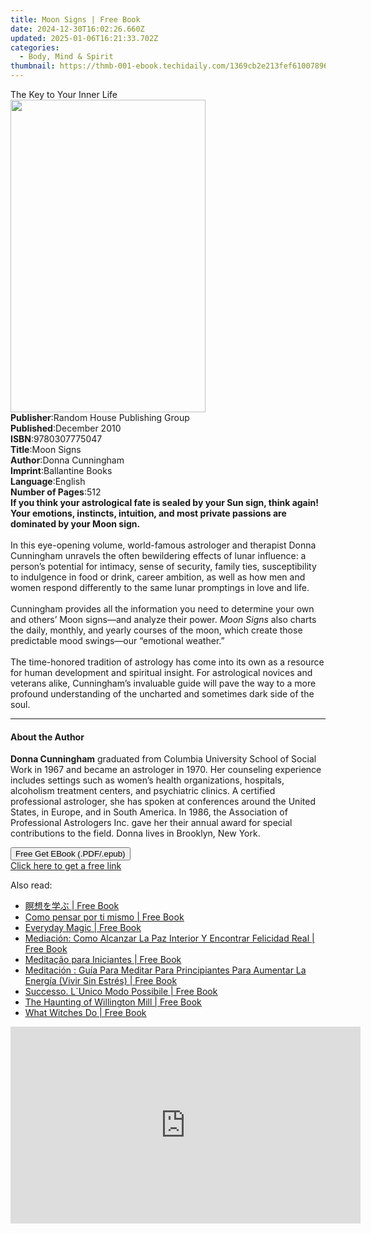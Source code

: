 ```yaml
---
title: Moon Signs | Free Book
date: 2024-12-30T16:02:26.660Z
updated: 2025-01-06T16:21:33.702Z
categories:
  - Body, Mind & Spirit
thumbnail: https://thmb-001-ebook.techidaily.com/1369cb2e213fef61007896b386298048f9272dd0d6c550bbca6d6ce1a03192e2.jpg
---
```

<main id="book-container">
  <div class="flex flex-col">
    <div class="book-brief flex-1 py-6 px-4 sm:p-6 md:py-10 md:px-8">
      <!-- brief-->
      <div class="book-brief-main">The Key to Your Inner Life</div>
    </div>
    <div
      class="book-meta-info flex-1 grid gap-4 col-start-1 col-end-3 row-start-1 sm:mb-6 sm:grid-cols-4 lg:gap-6 lg:col-start-2 lg:row-end-6 lg:row-span-6 lg:mb-0"
    >
      <div
        class="book-meta-info-left place-content-center mt-4 p-4 text-sm leading-6 col-start-2 col-span-2 dark:text-slate-400"
      >
        <img
          class="w-full h-500 object-cover rounded-lg sm:h-255 sm:col-span-2 lg:col-span-full"
          src="https://img-001-ebook.techidaily.com/4fdec0ce1f4974ff3ff789605af4ab222b6799f70d4551188625fc511a39d5c8.jpg"
          alt=""
          width="312"
          height="500"
        />
      </div>
      <div
        class="book-meta-info-right mt-2 col-start-1 row-start-2 col-span-3 self-center"
      >
        <!-- meta data  -->
        <div class="flex flex-col px-4 md:px-8">
          <div class="flex-1">
            <strong>Publisher</strong>:<span class="px-2"
              >Random House Publishing Group</span
            >
          </div>
          <div class="flex-1">
            <strong>Published</strong>:<span class="px-2">December 2010</span>
          </div>
          <div class="flex-1">
            <strong>ISBN</strong>:<span class="px-2">9780307775047</span>
          </div>
          <div class="flex-1">
            <strong>Title</strong>:<span class="px-2">Moon Signs</span>
          </div>
          <div class="flex-1">
            <strong>Author</strong>:<span class="px-2">Donna Cunningham</span>
          </div>
          <div class="flex-1">
            <strong>Imprint</strong>:<span class="px-2">Ballantine Books</span>
          </div>
          <div class="flex-1">
            <strong>Language</strong>:<span class="px-2">English</span>
          </div>
          <div class="flex-1">
            <strong>Number of Pages</strong>:<span class="px-2">512</span>
          </div>
        </div>
      </div>
    </div>
    <div class="book-description flex-1 py-6 px-4 sm:p-6 md:py-10 md:px-8">
      <div class="book-description-main">
        <div accordion-content="" id="description">
          <b
            >If you think your astrological fate is sealed by your Sun sign,
            think again! Your emotions, instincts, intuition, and most private
            passions are dominated by your Moon sign.</b
          ><br /><br />
          In this eye-opening volume, world-famous astrologer and therapist
          Donna Cunningham unravels the often bewildering effects of lunar
          influence: a person’s potential for intimacy, sense of security,
          family ties, susceptibility to indulgence in food or drink, career
          ambition, as well as how men and women respond differently to the same
          lunar promptings in love and life.<br /><br />
          Cunningham provides all the information you need to determine your own
          and others’ Moon signs—and analyze their power. <i>Moon Signs</i> also
          charts the daily, monthly, and yearly courses of the moon, which
          create those predictable mood swings—our “emotional weather.”<br /><br />
          The time-honored tradition of astrology has come into its own as a
          resource for human development and spiritual insight. For astrological
          novices and veterans alike, Cunningham’s invaluable guide will pave
          the way to a more profound understanding of the uncharted and
          sometimes dark side of the soul.
        </div>
        <div class="accordion-fader"></div>
      </div>
    </div>
    <div class="book-excerpts flex-1 py-6 px-4 sm:p-6 md:py-10 md:px-8">
      <!-- excerpts-->
      <div class="book-excerpts-main">
        <hr />
        <h4 class="placeholder placeholder-heading">
          <span>About the Author</span>
        </h4>
        <p>
          <b>Donna Cunningham</b> graduated from Columbia University School of
          Social Work in 1967 and became an astrologer in 1970. Her counseling
          experience includes settings such as women’s health organizations,
          hospitals, alcoholism treatment centers, and psychiatric clinics. A
          certified professional astrologer, she has spoken at conferences
          around the United States, in Europe, and in South America. In 1986,
          the Association of Professional Astrologers Inc. gave her their annual
          award for special contributions to the field. Donna lives in Brooklyn,
          New York.
        </p>
      </div>
    </div>
    <div
      class="book-about-author flex-1 py-6 px-4 sm:p-6 md:py-10 md:px-8"
    ></div>
    <div class="book-free-get flex-1 py-6 px-4 sm:p-6 md:py-10 md:px-8">
      <button
        id="btn-free-get"
        class="bg-blue-500 hover:bg-blue-700 text-white font-bold py-2 px-4 rounded"
      >
        Free Get EBook (.PDF/.epub)
      </button>
      <div id="countdown-display" class="px-2 text-lg mt-2"></div>
      <a
        id="free-link"
        class="hidden bg-blue-500 hover:bg-blue-700 text-white font-bold py-2 px-4 rounded"
        href="https://www.ebooks.com/en-us/book/569543/moon-signs/donna-cunningham/"
        target="_blank"
        >Click here to get a free link</a
      >
    </div>
    <script>
      let countdownTime = 0;
      let countdownInterval = null;
      document
        .getElementById('btn-free-get')
        .addEventListener('click', startCountdown);
      function startCountdown() {
        countdownTime = new Date().getTime() + 60000 * 3;
        countdownInterval = setInterval(updateCountdown, 1000);
        document.getElementById('btn-free-get').disabled = true;
        document
          .getElementById('btn-free-get')
          .classList.add('bg-gray-500', 'cursor-not-allowed');
      }
      function updateCountdown() {
        let currentTime = new Date().getTime();
        let timeLeft = countdownTime - currentTime;
        let secondsLeft = Math.floor(timeLeft / 1000);
        document.getElementById('countdown-display').innerHTML =
          `Remaining time: ${secondsLeft} seconds.`;
        if (secondsLeft <= 0) {
          clearInterval(countdownInterval);
          document.getElementById('btn-free-get').classList.add('hidden');
          document.getElementById('free-link').classList.remove('hidden');
          document.getElementById('countdown-display').innerHTML = '';
        }
      }
    </script>
  </div>
</main>

<ins class="adsbygoogle"
      style="display:block"
      data-ad-client="ca-pub-7571918770474297"
      data-ad-slot="8358498916"
      data-ad-format="auto"
      data-full-width-responsive="true"></ins>
    

<span class="atpl-alsoreadstyle">Also read:</span>
<div><ul>
<li><a href="https://novels-ebooks.techidaily.com/209920663-9781071520055-556r5ooz44ks5a2m44g2/"><u>瞑想を学ぶ | Free Book</u></a></li>
<li><a href="https://novels-ebooks.techidaily.com/209920790-9781071518618-como-pensar-por-ti-mismo/"><u>Como pensar por ti mismo | Free Book</u></a></li>
<li><a href="https://novels-ebooks.techidaily.com/209921108-9781446359235-everyday-magic/"><u>Everyday Magic | Free Book</u></a></li>
<li><a href="https://novels-ebooks.techidaily.com/209920857-9781071513477-mediacion-como-alcanzar-la-paz-interior-y-encontrar-felicidad-real/"><u>Mediación: Como Alcanzar La Paz Interior Y Encontrar Felicidad Real | Free Book</u></a></li>
<li><a href="https://novels-ebooks.techidaily.com/209920835-9781071514351-meditacao-para-iniciantes/"><u>Meditação para Iniciantes | Free Book</u></a></li>
<li><a href="https://novels-ebooks.techidaily.com/209920789-9781071520819-meditacion-guia-para-meditar-para-principiantes-para-aumentar-la-energia-vivir-sin-estres/"><u>Meditación : Guía Para Meditar Para Principiantes Para Aumentar La Energía (Vivir Sin Estrés) | Free Book</u></a></li>
<li><a href="https://novels-ebooks.techidaily.com/209920699-9781071520536-successo-lunico-modo-possibile/"><u>Successo. L`Unico Modo Possibile | Free Book</u></a></li>
<li><a href="https://novels-ebooks.techidaily.com/209920914-9780750994408-the-haunting-of-willington-mill/"><u>The Haunting of Willington Mill | Free Book</u></a></li>
<li><a href="https://novels-ebooks.techidaily.com/209921119-9781446358122-what-witches-do/"><u>What Witches Do | Free Book</u></a></li>
</ul></div>

<!-- affiliate ads begin -->
<iframe width="560" height="315" src="https://www.youtube.com/embed/vFQCEZiYA08?si=xjIu5IAy77RlHWii" title="YouTube video player" frameborder="0" allow="accelerometer; autoplay; clipboard-write; encrypted-media; gyroscope; picture-in-picture; web-share" referrerpolicy="strict-origin-when-cross-origin" allowfullscreen></iframe>
<!-- affiliate ads end -->

